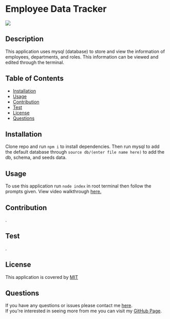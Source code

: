 
  # Employee Data Tracker
  ![](https://img.shields.io/badge/License-MIT-blue)

  ## Description
  This application uses mysql (database) to store and view the information of employees, departments, and roles. This information can be viewed and edited through the terminal.

  ## Table of Contents
  * [Installation](#installation)
  * [Usage](#usage)
  * [Contribution](#contribution)
  * [Test](#test)
  * [License](#license)
  * [Questions](#questions)
  
  ## Installation
  Clone repo and run `npm i` to install dependencies. Then run mysql to add the default database through `source db/(enter file name here)` to add the db, schema, and seeds data.
  
  ## Usage
  To use this application run `node index` in root terminal then follow the prompts given. View video walkthrough [here.](https://drive.google.com/file/d/1qQfbvOpQL1fGQRa3hINgkpq1NlI6rfYs/view)

  ## Contribution
  .

  ## Test
  .

  
  ## License 
  This application is covered by [MIT](https://choosealicense.com/licenses/mit/)
  

  ## Questions
  If you have any questions or issues please contact me [here](andrewfaugno825@gmail.com). </br>
  If you're interested in seeing more from me you can visit my [GitHub Page](http://github.com/andrewfaugno).
